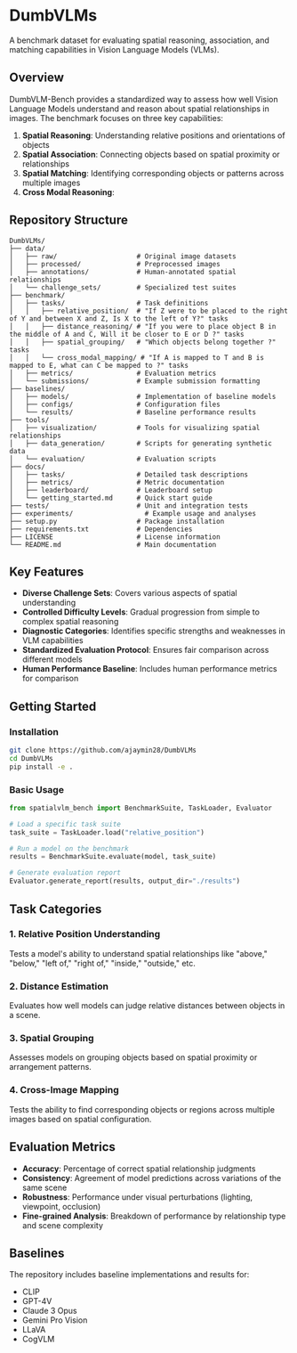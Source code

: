 # DumbVLMs

A benchmark dataset for evaluating spatial reasoning, association, and matching capabilities in Vision Language Models (VLMs).

## Overview

DumbVLM-Bench provides a standardized way to assess how well Vision Language Models understand and reason about spatial relationships in images. The benchmark focuses on three key capabilities:

1. **Spatial Reasoning**: Understanding relative positions and orientations of objects
2. **Spatial Association**: Connecting objects based on spatial proximity or relationships
3. **Spatial Matching**: Identifying corresponding objects or patterns across multiple images
4. **Cross Modal Reasoning**: 

## Repository Structure

```
DumbVLMs/
├── data/
│   ├── raw/                    # Original image datasets
│   ├── processed/              # Preprocessed images
│   ├── annotations/            # Human-annotated spatial relationships
│   └── challenge_sets/         # Specialized test suites
├── benchmark/
│   ├── tasks/                  # Task definitions
│   │   ├── relative_position/  # "If Z were to be placed to the right of Y and between X and Z, Is X to the left of Y?" tasks
│   │   ├── distance_reasoning/ # "If you were to place object B in the middle of A and C, Will it be closer to E or D ?" tasks  
│   │   ├── spatial_grouping/   # "Which objects belong together ?" tasks
│   │   └── cross_modal_mapping/ # "If A is mapped to T and B is mapped to E, what can C be mapped to ?" tasks
│   ├── metrics/                # Evaluation metrics
│   └── submissions/            # Example submission formatting
├── baselines/
│   ├── models/                 # Implementation of baseline models
│   ├── configs/                # Configuration files
│   └── results/                # Baseline performance results
├── tools/
│   ├── visualization/          # Tools for visualizing spatial relationships
│   ├── data_generation/        # Scripts for generating synthetic data
│   └── evaluation/             # Evaluation scripts
├── docs/
│   ├── tasks/                  # Detailed task descriptions
│   ├── metrics/                # Metric documentation
│   ├── leaderboard/            # Leaderboard setup
│   └── getting_started.md      # Quick start guide
├── tests/                      # Unit and integration tests
├── experiments/                  # Example usage and analyses
├── setup.py                    # Package installation
├── requirements.txt            # Dependencies
├── LICENSE                     # License information
└── README.md                   # Main documentation
```

## Key Features

- **Diverse Challenge Sets**: Covers various aspects of spatial understanding
- **Controlled Difficulty Levels**: Gradual progression from simple to complex spatial reasoning
- **Diagnostic Categories**: Identifies specific strengths and weaknesses in VLM capabilities
- **Standardized Evaluation Protocol**: Ensures fair comparison across different models
- **Human Performance Baseline**: Includes human performance metrics for comparison

## Getting Started

### Installation

```bash
git clone https://github.com/ajaymin28/DumbVLMs
cd DumbVLMs
pip install -e .
```

### Basic Usage

```python
from spatialvlm_bench import BenchmarkSuite, TaskLoader, Evaluator

# Load a specific task suite
task_suite = TaskLoader.load("relative_position")

# Run a model on the benchmark
results = BenchmarkSuite.evaluate(model, task_suite)

# Generate evaluation report
Evaluator.generate_report(results, output_dir="./results")
```

## Task Categories

### 1. Relative Position Understanding

Tests a model's ability to understand spatial relationships like "above," "below," "left of," "right of," "inside," "outside," etc.

### 2. Distance Estimation

Evaluates how well models can judge relative distances between objects in a scene.

### 3. Spatial Grouping

Assesses models on grouping objects based on spatial proximity or arrangement patterns.

### 4. Cross-Image Mapping

Tests the ability to find corresponding objects or regions across multiple images based on spatial configuration.

## Evaluation Metrics

- **Accuracy**: Percentage of correct spatial relationship judgments
- **Consistency**: Agreement of model predictions across variations of the same scene
- **Robustness**: Performance under visual perturbations (lighting, viewpoint, occlusion)
- **Fine-grained Analysis**: Breakdown of performance by relationship type and scene complexity

## Baselines

The repository includes baseline implementations and results for:

- CLIP
- GPT-4V
- Claude 3 Opus
- Gemini Pro Vision
- LLaVA
- CogVLM